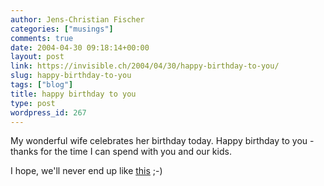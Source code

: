 ```yaml
---
author: Jens-Christian Fischer
categories: ["musings"]
comments: true
date: 2004-04-30 09:18:14+00:00
layout: post
link: https://invisible.ch/2004/04/30/happy-birthday-to-you/
slug: happy-birthday-to-you
tags: ["blog"]
title: happy birthday to you
type: post
wordpress_id: 267
---
```


My wonderful wife celebrates her birthday today. Happy birthday to you - thanks for the time I can spend with you and our kids.

I hope, we'll never end up like [this](https://cgi.ebay.com/ws/eBayISAPI.dll?ViewItem&category=31387&item=4146756343%208&rd=1#ebayphotohosting) ;-)
